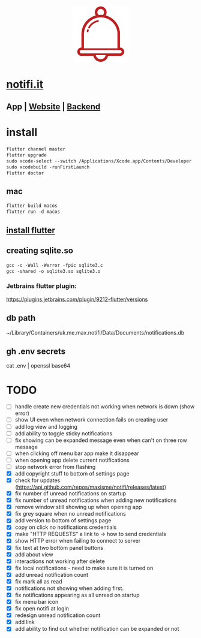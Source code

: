 <p align="center"><img height="150px" src="https://github.com/maxisme/notifi/raw/master/notifi/images/bell.png"></p>

# [notifi.it](https://notifi.it/)

## App | [Website](https://github.com/maxisme/notifi.it) | [Backend](https://github.com/maxisme/notifi-backend)

# install
```
flutter channel master
flutter upgrade
sudo xcode-select --switch /Applications/Xcode.app/Contents/Developer
sudo xcodebuild -runFirstLaunch
flutter doctor
```
## mac
```
flutter build macos
flutter run -d macos
```

## [install flutter](https://flutter.dev/docs/get-started/install)

## creating sqlite.so
```
gcc -c -Wall -Werror -fpic sqlite3.c
gcc -shared -o sqlite3.so sqlite3.o
```

### Jetbrains flutter plugin:
https://plugins.jetbrains.com/plugin/9212-flutter/versions

## db path 
~/Library/Containers/uk.me.max.notifi/Data/Documents/notifications.db

## gh .env secrets
cat .env | openssl base64

# TODO
- [ ] handle create new credentials not working when network is down (show error)
- [ ] show UI even when network connection fails on creating user
- [ ] add log view and logging
- [ ] add ability to toggle sticky notifications
- [ ] fix showing can be expanded message even when can't on three row message
- [ ] when clicking off menu bar app make it disappear
- [ ] when opening app delete current notifications
- [ ] stop network error from flashing
- [x] add copyright stuff to bottom of settings page
- [x] check for updates (https://api.github.com/repos/maxisme/notifi/releases/latest)
- [x] fix number of unread notifications on startup
- [x] fix number of unread notifications when adding new notifications
- [x] remove window still showing up when opening app
- [x] fix grey square when no unread notifications
- [x] add version to bottom of settings page
- [x] copy on click no notifications credentials
- [x] make "HTTP REQUESTS" a link to -> how to send credentials
- [x] show HTTP error when failing to connect to server
- [x] fix text at two bottom panel buttons
- [x] add about view
- [x] interactions not working after delete
- [x] fix local notifications - need to make sure it is turned on
- [x] add unread notification count
- [x] fix mark all as read
- [x] notifications not showing when adding first.
- [x] fix notifications appearing as all unread on startup
- [x] fix menu bar icon
- [x] fix open notifi at login
- [x] redesign unread notification count
- [x] add link
- [x] add ability to find out whether notification can be expanded or not